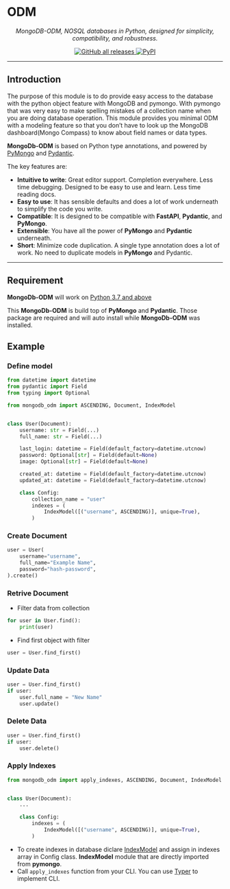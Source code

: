 # ODM

<p align="center">
    <em>MongoDB-ODM, NOSQL databases in Python, designed for simplicity, compatibility, and robustness.</em>
</p>

<p align="center">

<a href="https://github.com/nayan32biswas/mongodb-odm" target="_blank">
    <img alt="GitHub all releases" src="https://img.shields.io/github/downloads/nayan32biswas/mongodb-odm/total?color=success">
</a>
<a href="https://pypi.org/project/mongodb-odm/">
    <img alt="PyPI" src="https://img.shields.io/pypi/v/mongodb-odm?color=blue">
</a>
</p>

---

## Introduction

The purpose of this module is to do provide easy access to the database with the python object feature with MongoDB and pymongo. With pymongo that was very easy to make spelling mistakes of a collection name when you are doing database operation. This module provides you minimal ODM with a modeling feature so that you don’t have to look up the MongoDB dashboard(Mongo Compass) to know about field names or data types.

**MongoDb-ODM** is based on Python type annotations, and powered by <a href="https://pymongo.readthedocs.io/en/stable/" class="external-link" target="_blank">PyMongo</a> and <a href="https://docs.pydantic.dev/" class="external-link" target="_blank">Pydantic</a>.

The key features are:

- **Intuitive to write**: Great editor support. Completion everywhere. Less time debugging. Designed to be easy to use and learn. Less time reading docs.
- **Easy to use**: It has sensible defaults and does a lot of work underneath to simplify the code you write.
- **Compatible**: It is designed to be compatible with **FastAPI**, **Pydantic**, and **PyMongo**.
- **Extensible**: You have all the power of **PyMongo** and **Pydantic** underneath.
- **Short**: Minimize code duplication. A single type annotation does a lot of work. No need to duplicate models in **PyMongo** and Pydantic.

---

## Requirement

**MongoDb-ODM** will work on <a href="https://www.python.org/downloads/" class="external-link" target="_blank">Python 3.7 and above</a>

This **MongoDb-ODM** is build top of **PyMongo** and **Pydantic**. Those package are required and will auto install while **MongoDb-ODM** was installed.

## Example

### Define model

```py
from datetime import datetime
from pydantic import Field
from typing import Optional

from mongodb_odm import ASCENDING, Document, IndexModel


class User(Document):
    username: str = Field(...)
    full_name: str = Field(...)

    last_login: datetime = Field(default_factory=datetime.utcnow)
    password: Optional[str] = Field(default=None)
    image: Optional[str] = Field(default=None)

    created_at: datetime = Field(default_factory=datetime.utcnow)
    updated_at: datetime = Field(default_factory=datetime.utcnow)

    class Config:
        collection_name = "user"
        indexes = (
            IndexModel([("username", ASCENDING)], unique=True),
        )
```

### Create Document

```py
user = User(
    username="username",
    full_name="Example Name",
    password="hash-password",
).create()
```

### Retrive Document

- Filter data from collection

```py
for user in User.find():
    print(user)
```

- Find first object with filter

```py
user = User.find_first()
```

### Update Data


```py
user = User.find_first()
if user:
    user.full_name = "New Name"
    user.update()
```

### Delete Data

```py
user = User.find_first()
if user:
    user.delete()
```

### Apply Indexes

```py
from mongodb_odm import apply_indexes, ASCENDING, Document, IndexModel


class User(Document):
    ...

    class Config:
        indexes = (
            IndexModel([("username", ASCENDING)], unique=True),
        )
```

- To create indexes in database diclare [IndexModel](https://pymongo.readthedocs.io/en/stable/tutorial.html#indexing) and assign in indexes array in Config class. **IndexModel** module that are directly imported from **pymongo**.
- Call `apply_indexes` function from your CLI. You can use [Typer](https://typer.tiangolo.com/) to implement CLI.
